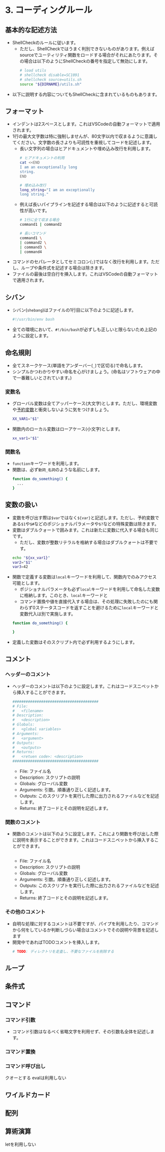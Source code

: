 # 3. コーディングルール

## 基本的な記述方法

- ShellCheckのルールに従います。
  - ただし、ShellCheckではうまく判別できないものがあります。例えばsourceでユーティリティ関数をロードする場合がそれにあたります。その場合は以下のようにShellCheckの番号を指定して無効にします。
    ```bash
    # load utils
    # shellcheck disable=SC1091
    # shellcheck source=utils.sh
    source "${DIRNAME}/utils.sh"
    ```
- 以下に説明する内容についてもShellCheckに含まれているものもあります。

## フォーマット

- インデントは2スペースとします。これはVSCodeの自動フォーマットで適用されます。
- 1行の最大文字数は特に強制しませんが、80文字以内で収まるように意識してください。文字数の長さよりも可読性を重視してコードを記述します。
  - 長い文字列の場合はヒアドキュメントや埋め込み改行を利用します。
    ```bash
    # ヒアドキュメントの利用
    cat <<END
    I am an exceptionally long
    string.
    END

    # 埋め込み改行
    long_string="I am an exceptionally
    long string."
    ```
  - 例えば長いパイプラインを記述する場合は以下のように記述すると可読性が高いです。
    ```bash
    # 1行に全て収まる場合
    command1 | command2

    # 長いコマンド
    command1 \
    | command2 \
    | command3 \
    | command4
    ```
- コマンドのセパレータとしてセミコロン(`;`)ではなく改行を利用します。ただし、ループや条件式を記述する場合は除きます。
- ファイルの最後は空白行を挿入します。これはVSCodeの自動フォーマットで適用されます。

## シバン

- シバン(`shebang`)はファイルの1行目に以下のように記述します。
  ```bash
  #!/usr/bin/env bash
  ```
- 全ての環境において、`#!/bin/bash`が必ずしも正しいと限らないため上記のように設定します。

## 命名規則

- 全てスネークケース(単語をアンダーバー(`_`)で区切る)で命名します。
- シンプルかつわかりやすい命名を心がけましょう。(命名はソフトウェアの中で一番難しいとされています。)

### 変数名

- グローバル変数は全てアッパーケース(大文字)とします。ただし、環境変数や[予約変数](https://www.gnu.org/software/bash/manual/html_node/Shell-Variables.html)と衝突しないように気をつけましょう。
  ```bash
  XX_VAR1="$1"
  ```
- 関数内のローカル変数はローアケース(小文字)とします。
  ```bash
  xx_var1="$1"
  ```

### 関数名

- `function`キーワードを利用します。
- 関数は、必ず`動詞_名詞`のような名前にします。
  ```bash
  function do_something() {
    ...
  }
  ```

## 変数の扱い

- 変数を呼び出す際は`$var`ではなく`${var}`と記述します。ただし、予約変数である`$1`や`$#`などのポジショナルパラメータや`$?`などの特殊変数は除きます。
- 変数はダブルクォートで囲みます。これは新たに変数に代入する場合も同じです。
  - ただし、変数が整数リテラルを格納する場合はダブルクォートは不要です。
  ```bash
  echo "${xx_var1}"
  var2="$1"
  var3=42
  ```
- 関数で定義する変数は`local`キーワードを利用して、関数内でのみアクセス可能とします。
  - ポジショナルパラメータも必ず`local`キーワードを利用して命名した変数に格納します。このとき、`local`キーワードと
  - コマンド置換や値を直接代入する場合は、その処理に失敗したのにも関わらず0ステータスコードを返すことを避けるために`local`キーワードと変数代入は別で実施します。
  ```bash
  function do_something() {

  }
  ```
- 定義した変数はそのスクリプト内で必ず利用するようにします。

## コメント

### ヘッダーのコメント

- ヘッダーのコメントは以下のように設定します。これはコードスニペットから挿入することができます。
  ```bash
  #######################################
  # File:
  #   <filename>
  # Description:
  #   <description>
  # Globals:
  #   <global variables>
  # Arguments:
  #   <argument>
  # Outputs:
  #   <outputs>
  # Returns:
  #   <retuen code>: <description>
  #######################################
  ```
  - File: ファイル名
  - Description: スクリプトの説明
  - Globals: グローバル変数
  - Arguments: 引数。順番通り正しく記述します。
  - Outputs: このスクリプトを実行した際に出力されるファイルなどを記述します。
  - Returns: 終了コードとその説明を記述します。

### 関数のコメント

- 関数のコメントは以下のように設定します。これにより関数を呼び出した際に説明を表示することができます。これはコードスニペットから挿入することができます。
  ```bash
  ```
  - File: ファイル名
  - Description: スクリプトの説明
  - Globals: グローバル変数
  - Arguments: 引数。順番通り正しく記述します。
  - Outputs: このスクリプトを実行した際に出力されるファイルなどを記述します。
  - Returns: 終了コードとその説明を記述します。

### その他のコメント

- 自明な処理に対するコメントは不要ですが、パイプを利用したり、コマンドから何をしているか判断しづらい場合はコメントでその説明や背景を記述します
- 開発中であればTODOコメントを挿入します。
  ```bash
  # TODO: ディレクトリを走査し、不要なファイルを削除する
  ```

## ループ

## 条件式

## コマンド

### コマンド引数

- コマンド引数はなるべく省略文字を利用せず、その引数名全体を記述します。

### コマンド置換

### コマンド呼び出し

クオーとする
evalは利用しない

## ワイルドカード

## 配列

## 算術演算

letを利用しない
